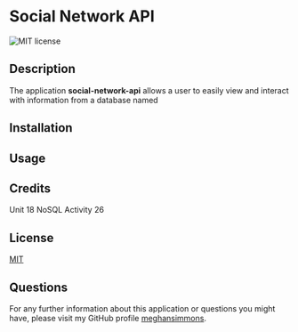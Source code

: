 # Social Network API

![MIT license](https://img.shields.io/badge/license-MIT-blue.svg)

## Description
The application **social-network-api** allows a user to easily view and interact with information from a database named 


## Installation


## Usage


## Credits

Unit 18 NoSQL Activity 26

## License
[MIT](https://choosealicense.com/licenses/mit/)

## Questions
For any further information about this application or questions you might have, please visit my GitHub profile
[meghansimmons](https://github.com/meghansimmons/social-network-api).